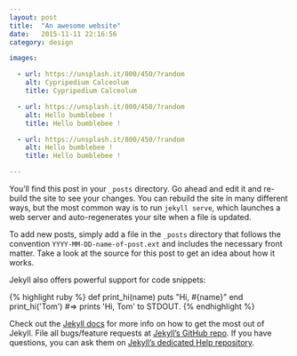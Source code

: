 ```yaml
---
layout: post
title:  "An awesome website"
date:   2015-11-11 22:16:56
category: design

images:

  - url: https://unsplash.it/800/450/?random
    alt: Cypripedium Calceolum
    title: Cypripedium Calceolum

  - url: https://unsplash.it/800/450/?random
    alt: Hello bumblebee !
    title: Hello bumblebee !

  - url: https://unsplash.it/800/450/?random
    alt: Hello bumblebee !
    title: Hello bumblebee !

---
```

You’ll find this post in your `_posts` directory. Go ahead and edit it and re-build the site to see your changes. You can rebuild the site in many different ways, but the most common way is to run `jekyll serve`, which launches a web server and auto-regenerates your site when a file is updated.

To add new posts, simply add a file in the `_posts` directory that follows the convention `YYYY-MM-DD-name-of-post.ext` and includes the necessary front matter. Take a look at the source for this post to get an idea about how it works.

Jekyll also offers powerful support for code snippets:

{% highlight ruby %}
def print_hi(name)
  puts "Hi, #{name}"
end
print_hi('Tom')
#=> prints 'Hi, Tom' to STDOUT.
{% endhighlight %}

Check out the [Jekyll docs][jekyll] for more info on how to get the most out of Jekyll. File all bugs/feature requests at [Jekyll’s GitHub repo][jekyll-gh]. If you have questions, you can ask them on [Jekyll’s dedicated Help repository][jekyll-help].

[jekyll]:      http://jekyllrb.com
[jekyll-gh]:   https://github.com/jekyll/jekyll
[jekyll-help]: https://github.com/jekyll/jekyll-help
